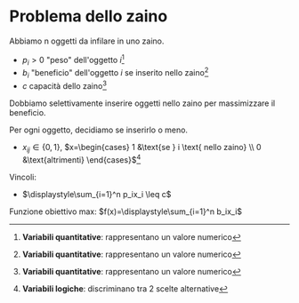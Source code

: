 # Problema dello zaino

Abbiamo n oggetti da infilare in uno zaino.

- $p_i>0$ "peso" dell'oggetto $i$[^1]
- $b_i$ "beneficio" dell'oggetto $i$ se inserito nello zaino[^1]
- $c$ capacità dello zaino[^1]

Dobbiamo selettivamente inserire oggetti nello zaino per massimizzare il beneficio.

Per ogni oggetto, decidiamo se inserirlo o meno.

- $x_{ij} \in \{0,1\}$, $x=\begin{cases} 1 &\text{se } i \text{ nello zaino} \\ 0 &\text{altrimenti} \end{cases}$[^2]

Vincoli:

- $\displaystyle\sum_{i=1}^n p_ix_i \leq c$

Funzione obiettivo max: $f(x)=\displaystyle\sum_{i=1}^n b_ix_i$
[^1]: **Variabili quantitative**: rappresentano un valore numerico
[^2]: **Variabili logiche**: discriminano tra 2 scelte alternative